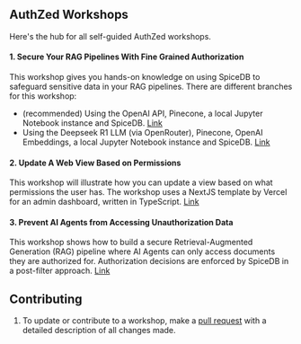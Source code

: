 ## AuthZed Workshops

Here's the hub for all self-guided AuthZed workshops.  

#### 1. Secure Your RAG Pipelines With Fine Grained Authorization
This workshop gives you hands-on knowledge on using SpiceDB to safeguard sensitive data in your RAG pipelines. There are different branches for this workshop:

- (recommended) Using the OpenAI API, Pinecone, a local Jupyter Notebook instance and SpiceDB. [Link](https://github.com/authzed/workshops/tree/main/secure-rag-pipelines)
- Using the Deepseek R1 LLM (via OpenRouter), Pinecone, OpenAI Embeddings, a local Jupyter Notebook instance and SpiceDB. [Link](https://github.com/authzed/workshops/tree/deepseek/secure-rag-pipelines)

#### 2. Update A Web View Based on Permissions
This workshop will illustrate how you can update a view based on what permissions the user has. The workshop uses a NextJS template by Vercel for an admin dashboard, written in TypeScript. [Link](https://github.com/authzed/workshops/tree/main/update-views-authorization)

#### 3. Prevent AI Agents from Accessing Unauthorization Data
This workshop shows how to build a secure Retrieval-Augmented Generation (RAG) pipeline where AI Agents can only access documents they are authorized for. Authorization decisions are enforced by SpiceDB in a post-filter approach. [Link](https://github.com/authzed/workshops/tree/main/ai-agent-authorization)


## Contributing

1. To update or contribute to a workshop, make a [pull request](https://docs.github.com/en/github/collaborating-with-pull-requests/proposing-changes-to-your-work-with-pull-requests/about-pull-requests) with a detailed description of all changes made.